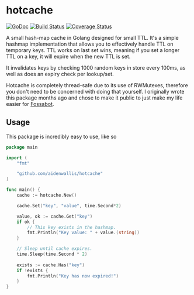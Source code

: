 # hotcache

[![GoDoc](https://godoc.org/github.com/aidenwallis/hotcache?status.svg)](https://godoc.org/github.com/aidenwallis/hotcache)
[![Build Status](https://travis-ci.org/aidenwallis/hotcache.svg?branch=master)](https://travis-ci.org/aidenwallis/hotcache)
[![Coverage Status](https://coveralls.io/repos/github/aidenwallis/hotcache/badge.svg?branch=master)](https://coveralls.io/github/aidenwallis/hotcache?branch=master)

A small hash-map cache in Golang designed for small TTL. It's a simple hashmap implementation that allows you to effectively handle TTL on temporary keys. TTL works on last set wins, meaning if you set a longer TTL on a key, it will expire when the new TTL is set.

It invalidates keys by checking 1000 random keys in store every 100ms, as well as does an expiry check per lookup/set.

Hotcache is completely thread-safe due to its use of RWMutexes, therefore you don't need to be concerned with doing that yourself. I originally wrote this package months ago and chose to make it public to just make my life easier for [Fossabot](https://fossabot.com).

## Usage

This package is incredibly easy to use, like so

```go
package main

import (
	"fmt"

	"github.com/aidenwallis/hotcache"
)

func main() {
	cache := hotcache.New()

	cache.Set("key", "value", time.Second*2)

	value, ok := cache.Get("key")
	if ok {
		// This key exists in the hashmap.
		fmt.Println("Key value: " + value.(string))
	}

    // Sleep until cache expires.
    time.Sleep(time.Second * 2)
    
    exists := cache.Has("key")
    if !exists {
        fmt.Println("Key has now expired!")
    }
}
```
